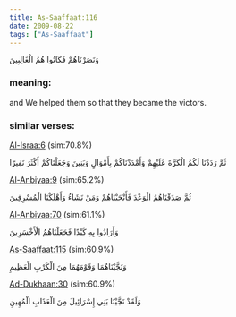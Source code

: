 ```yaml
---
title: As-Saaffaat:116
date: 2009-08-22
tags: ["As-Saaffaat"]
---
```

وَنَصَرْنَاهُمْ فَكَانُوا هُمُ الْغَالِبِينَ
### meaning: 
and We helped them so that they became the victors.
### similar verses: 

[Al-Israa:6](/17/6) (sim:70.8%)

ثُمَّ رَدَدْنَا لَكُمُ الْكَرَّةَ عَلَيْهِمْ وَأَمْدَدْنَاكُمْ بِأَمْوَالٍ وَبَنِينَ وَجَعَلْنَاكُمْ أَكْثَرَ نَفِيرًا

[Al-Anbiyaa:9](/21/9) (sim:65.2%)

ثُمَّ صَدَقْنَاهُمُ الْوَعْدَ فَأَنْجَيْنَاهُمْ وَمَنْ نَشَاءُ وَأَهْلَكْنَا الْمُسْرِفِينَ

[Al-Anbiyaa:70](/21/70) (sim:61.1%)

وَأَرَادُوا بِهِ كَيْدًا فَجَعَلْنَاهُمُ الْأَخْسَرِينَ

[As-Saaffaat:115](/37/115) (sim:60.9%)

وَنَجَّيْنَاهُمَا وَقَوْمَهُمَا مِنَ الْكَرْبِ الْعَظِيمِ

[Ad-Dukhaan:30](/44/30) (sim:60.9%)

وَلَقَدْ نَجَّيْنَا بَنِي إِسْرَائِيلَ مِنَ الْعَذَابِ الْمُهِينِ
